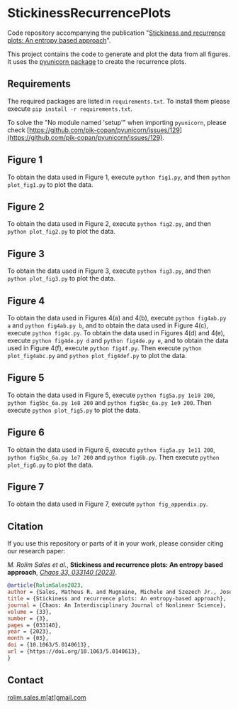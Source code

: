 # StickinessRecurrencePlots

Code repository accompanying the publication "[Stickiness and recurrence plots: An entropy based approach](https://doi.org/10.1063/5.0140613)".

This project contains the code to generate and plot the data from all figures. It uses the [pyunicorn package](http://www.pik-potsdam.de/~donges/pyunicorn/) to create the recurrence plots.

## Requirements

The required packages are listed in ``` requirements.txt ```. To install them please execute ``` pip install -r requirements.txt ```.

To solve the "No module named 'setup'" when importing ``` pyunicorn ```, please check [https://github.com/pik-copan/pyunicorn/issues/129](https://github.com/pik-copan/pyunicorn/issues/129).

## Figure 1

To obtain the data used in Figure 1, execute ``` python fig1.py ```, and then ``` python plot_fig1.py ``` to plot the data.

## Figure 2

To obtain the data used in Figure 2, execute ``` python fig2.py ```, and then ``` python plot_fig2.py ``` to plot the data.

## Figure 3

To obtain the data used in Figure 3, execute ``` python fig3.py ```, and then ``` python plot_fig3.py ``` to plot the data.

## Figure 4

To obtain the data used in Figures 4(a) and 4(b), execute ``` python fig4ab.py a ``` and ``` python fig4ab.py b ```, and to obtain the data used in Figure 4(c), execute ``` python fig4c.py ```. To obtain the data used in Figures 4(d) and 4(e), execute ``` python fig4de.py d ``` and ``` python fig4de.py e ```, and to obtain the data used in Figure 4(f), execute ``` python fig4f.py ```. Then execute ``` python plot_fig4abc.py ``` and ``` python plot_fig4def.py ``` to plot the data.

## Figure 5

To obtain the data used in Figure 5, execute ``` python fig5a.py 1e10 200 ```, ``` python fig5bc_6a.py 1e8 200 ``` and ``` python fig5bc_6a.py 1e9 200 ```. Then execute ``` python plot_fig5.py ``` to plot the data.

## Figure 6

To obtain the data used in Figure 6, execute ``` python fig5a.py 1e11 200 ```, ``` python fig5bc_6a.py 1e7 200 ``` and ``` python fig6b.py ```. Then execute ``` python plot_fig6.py ``` to plot the data.

## Figure 7

To obtain the data used in Figure 7, execute ``` python fig_appendix.py ```.

## Citation

If you use this repository or parts of it in your work, please consider citing our research paper:

*M. Rolim Sales et al.*, **Stickiness and recurrence plots: An entropy based approach**, *[Chaos 33, 033140 (2023)](https://doi.org/10.1063/5.0140613)*.

```bibtex
@article{RolimSales2023,
author = {Sales, Matheus R. and Mugnaine, Michele and Szezech Jr., José D., and Viana, Ricardo L. and Caldas, Iberê L. and Marwan, Norbert and Kurths, Jürgen},
title = {Stickiness and recurrence plots: An entropy-based approach},
journal = {Chaos: An Interdisciplinary Journal of Nonlinear Science},
volume = {33},
number = {3},
pages = {033140},
year = {2023},
month = {03},
doi = {10.1063/5.0140613},
url = {https://doi.org/10.1063/5.0140613},
}
```

## Contact

[rolim.sales.m[at]gmail.com](mailto:rolim.sales.m@gmail.com)
